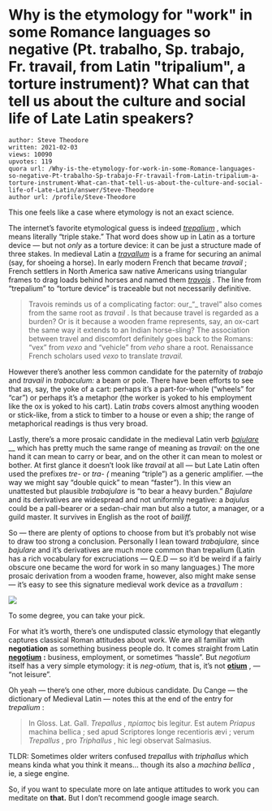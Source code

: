 # Why is the etymology for "work" in some Romance languages so negative (Pt. trabalho, Sp. trabajo, Fr. travail, from Latin "tripalium", a torture instrument)? What can that tell us about the culture and social life of Late Latin speakers?

	author: Steve Theodore
	written: 2021-02-03
	views: 10090
	upvotes: 119
	quora url: /Why-is-the-etymology-for-work-in-some-Romance-languages-so-negative-Pt-trabalho-Sp-trabajo-Fr-travail-from-Latin-tripalium-a-torture-instrument-What-can-that-tell-us-about-the-culture-and-social-life-of-Late-Latin/answer/Steve-Theodore
	author url: /profile/Steve-Theodore


This one feels like a case where etymology is not an exact science.

The internet’s favorite etymological guess is indeed _[trepalium](https://laudatortemporisacti.blogspot.com/2011/09/trepalium.html)_ , which means literally “triple stake.” That word does show up in Latin as a torture device — but not _only_ as a torture device: it can be just a structure made of three stakes. In medieval Latin a _[travallum](http://ducange.enc.sorbonne.fr/TRAVALLUM)_ is a frame for securing an animal (say, for shoeing a horse). In early modern French that became _travail_ ; French settlers in North America saw native Americans using triangular frames to drag loads behind horses and named them _[travois](https://en.wikipedia.org/wiki/Travois)_ _._ The line from “trepalium” to “torture device” is traceable but not necessarily definitive.

> Travois reminds us of a complicating factor: our_“_ travel” also comes from the same root as _travail_ . Is that because travel is regarded as a burden? Or is it because a wooden frame represents, say, an ox-cart the same way it extends to an Indian horse-sling? The association between travel and discomfort definitely goes back to the Romans: “vex” from _vexo_  and “vehicle” from _veho_ share a root. Renaissance French scholars used _vexo_  to translate _travail._ 

However there’s another less common candidate for the paternity of _trabajo_ and _travail_  in _trabaculum:_ a beam or pole. There have been efforts to see that as, say, the yoke of a cart: perhaps it’s a part-for-whole (“wheels” for “car”) or perhaps it’s a metaphor (the worker is yoked to his employment like the ox is yoked to his cart). Latin _trabs_ covers almost anything wooden or stick-like, from a stick to timber to a house or even a ship; the range of metaphorical readings is thus very broad.

Lastly, there’s a more prosaic candidate in the medieval Latin verb _[bajulare](http://ducange.enc.sorbonne.fr/bajulare)_ __ which has pretty much the same range of meaning as _travail:_ on the one hand it can mean to carry or bear, and on the other it can mean to molest or bother. At first glance it doesn’t look like _travail_  at all — but Late Latin often used the prefixes _tre-_ or _tra- (_ meaning “triple”) as a generic amplifier. —the way we might say “double quick” to mean “faster”). In this view an unattested but plausible _trabajulare_  is “to bear a heavy burden.” _Bajulare_  and its derivatives are widespread and not uniformly negative: a _bajulus_ could be a pall-bearer or a sedan-chair man but also a tutor, a manager, or a guild master. It survives in English as the root of _bailiff._ 

So — there are plenty of options to choose from but it’s probably not wise to draw too strong a conclusion. Personally I lean toward _trabajulare,_ since _bajulare_ and it’s derivatives are much more common than trepalium (Latin has a rich vocabulary for excruciations — Q.E.D — so it’d be weird if a fairly obscure one became the word for work in so many languages.) The more prosaic derivation from a wooden frame, however, also might make sense — it’s easy to see this signature medieval work device as a _travallum_ :

![](https://qph.fs.quoracdn.net/main-qimg-a1397956030610ccb5508f8fe5c3360b)

To some degree, you can take your pick.

For what it’s worth, there’s one undisputed classic etymology that elegantly captures classical Roman attitudes about work. We are all familiar with __negotiation__ as something business people do. It comes straight from Latin __[negotium](http://www.perseus.tufts.edu/hopper/text?doc=negotium&fromdoc=Perseus%3Atext%3A1999.04.0059)__ __:__ business, employment, or sometimes “hassle”. But _negotium_  itself has a very simple etymology: it is _neg-otium,_ that is, it’s not __[otium](http://www.perseus.tufts.edu/hopper/text?doc=Perseus%3Atext%3A1999.04.0059%3Aentry%3Dotium)__ , — “not leisure”.



Oh yeah — there’s one other, more dubious candidate. Du Cange — the dictionary of Medieval Latin — notes this at the end of the entry for _trepalium_ :

> In Gloss. Lat. Gall. _Trepallus_ , _πρίαπος_  bis legitur. Est autem _Priapus_  machina bellica ; sed apud Scriptores longe recentioris ævi ; verum _Trepallus_ , pro _Triphallus_ , hic legi observat Salmasius.

TLDR: Sometimes older writers confused _trepallus_ with _triphallus_  which means kinda what you think it means… though its also a _machina bellica_ , ie, a siege engine.

So, if you want to speculate more on late antique attitudes to work you can meditate on __that.__  But I don’t recommend google image search.

